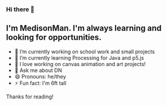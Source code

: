 ### Hi there 👋
## I'm MedisonMan. I'm always learning and looking for opportunities.

<!--
**MedisonMan/MedisonMan** is a ✨ _special_ ✨ repository because its `README.md` (this file) appears on your GitHub profile.

Here are some ideas to get you started:
-->

- 🔭 I’m currently working on school work and small projects
- 🌱 I’m currently learning Processing for Java and p5.js
- 👯 I love working on canvas animation and art projects! <!-- - 🤔 I’m looking for help with ... -->
- 💬 Ask me about DN <!-- - 📫 How to reach me: ... -->
- 😄 Pronouns: he/they
- ⚡ Fun fact: I'm 6ft tall

Thanks for reading!
